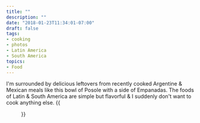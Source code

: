 ```yaml
---
title: ""
description: ""
date: "2018-01-23T11:34:01-07:00"
draft: false
tags:
- cooking
- photos
- Latin America
- South America
topics:
- Food
---
```

I'm surrounded by delicious leftovers from recently cooked Argentine & Mexican meals like this bowl of Posole with a side of Empanadas. The foods of Latin & South America are simple but flavorful & I suddenly don't want to cook anything else. {{<figure src="/minis/2018/01/posole-empanadas.jpg">}}
